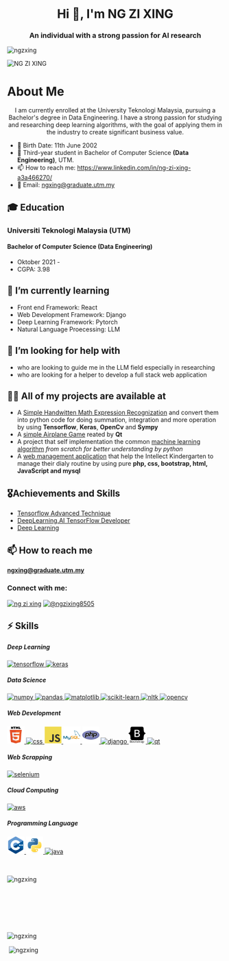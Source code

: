 <h1 align="center">Hi 👋, I'm NG ZI XING</h1>
<h3 align="center">An individual with a strong passion for AI research</h3>


<p align="left"> <img src="https://komarev.com/ghpvc/?username=ngzxing&label=Profile%20views&color=0e75b6&style=flat" alt="ngzxing" /> </p>

![NG ZI XING](/portfolio/ngzxing/myself.JPG)

# About Me
<p align = "center"> I am currently enrolled at the University Teknologi Malaysia, pursuing a Bachelor's degree in Data Engineering. I have a strong passion for studying and researching deep learning algorithms, with the goal of applying them in the industry to create significant business value.</p>

- 💬 Birth Date: 11th June 2002
- 🌱 Third-year student in Bachelor of Computer Science **(Data Engineering)**, UTM.
- 📫 How to reach me: https://www.linkedin.com/in/ng-zi-xing-a3a466270/
- 🤝 Email: ngxing@graduate.utm.my

## 🎓 Education
### Universiti Teknologi Malaysia (UTM)
#### Bachelor of Computer Science (Data Engineering)
- Oktober 2021 -
- CGPA: 3.98


## 🌱 I’m currently learning 
- Front end Framework: React 
- Web Development Framework: Django
- Deep Learning Framework: Pytorch
- Natural Language Proecessing: LLM 

## 🤝 I’m looking for help with
- who are looking to guide me in the LLM field especially in researching
- who are looking for a helper to develop a full stack web application

## 👨‍💻 All of my projects are available at 

- A [Simple Handwitten Math Expression Recognization](https://github.com/ngzxing/Simple-Handwritting-Math-Expression-Recognize) and convert them into python code for doing summation, integration and more operation by using **Tensorflow**, **Keras**, **OpenCv** and **Sympy** 
- A [simple Airplane Game](https://github.com/ngzxing/SimpleAirPlaneGamec) reated by **Qt** 
- A project that self implementation the common [machine learning algorithm](https://github.com/ngzxing/ml_implement) *from scratch for better understanding by python* 
- A [web management application](https://github.com/ngzxing/IntellectKindergarten_Managamenet_System) that help the Intellect Kindergarten to manage their dialy routine by using pure **php, css, bootstrap, html, JavaScript and mysql** 

## 🎖️Achievements and Skills

- [Tensorflow Advanced Technique](https://coursera.org/share/6508e9be84a55367e3626bffafe8ecfd)
- [DeepLearning.AI TensorFlow Developer](https://www.coursera.org/account/accomplishments/professional-cert/CLG5JYF24E65?utm_source=link&utm_medium=certificate&utm_content=cert_image&utm_campaign=sharing_cta&utm_product=prof)
- [Deep Learning](https://coursera.org/share/3f84fca10ff1319a6b3af3be087460a7)

## 📫 How to reach me 
**ngxing@graduate.utm.my**


<h3 align="left">Connect with me:</h3>
<p align="left">
<a href="https://linkedin.com/in/ng zi xing" target="blank"><img align="center" src="https://raw.githubusercontent.com/rahuldkjain/github-profile-readme-generator/master/src/images/icons/Social/linked-in-alt.svg" alt="ng zi xing" height="30" width="40" /></a>
<a href="https://www.youtube.com/c/@ngzixing8505" target="blank"><img align="center" src="https://raw.githubusercontent.com/rahuldkjain/github-profile-readme-generator/master/src/images/icons/Social/youtube.svg" alt="@ngzixing8505" height="30" width="40" /></a>
</p>

## ⚡ Skills

##### Deep Learning
<span>
	<a href="https://www.tensorflow.org/" target="_blank" rel="noreferrer"> <img src="https://upload.wikimedia.org/wikipedia/commons/2/2d/Tensorflow_logo.svg" alt="tensorflow" width="40" height="40"/> </a><a href="https://keras.io/" target="_blank" rel="noreferrer"> <img src="https://upload.wikimedia.org/wikipedia/commons/a/ae/Keras_logo.svg" alt="keras" width="40" height="40"/> </a>
	
</span>

##### Data Science

<span>
	<a href="https://numpy.org/" target="_blank" rel="noreferrer"> <img src="https://user-images.githubusercontent.com/67586773/105040771-43887300-5a88-11eb-9f01-bee100b9ef22.png" alt="numpy" width="40" height="40"/> </a>
	<a href="https://pandas.pydata.org/" target="_blank" rel="noreferrer"> <img src="https://upload.wikimedia.org/wikipedia/commons/2/22/Pandas_mark.svg" alt="pandas" width="40" height="40"/> </a>
	<a href="https://matplotlib.org/" target="_blank" rel="noreferrer"> <img src="https://upload.wikimedia.org/wikipedia/commons/0/01/Created_with_Matplotlib-logo.svg" alt="matplotlib" width="40" height="40"/> </a>
	<a href="https://scikit-learn.org/stable/" target="_blank" rel="noreferrer"> <img src="https://upload.wikimedia.org/wikipedia/commons/0/05/Scikit_learn_logo_small.svg" alt="scikit-learn" width="40" height="40"/> </a>
	<a href="https://www.nltk.org/" target="_blank" rel="noreferrer"> <img src="https://miro.medium.com/v2/resize:fit:750/format:webp/1*YM2HXc7f4v02pZBEO8h-qw.png" alt="nltk" width="40" height="40"/> </a>
	<a href="https://opencv.org/" target="_blank" rel="noreferrer"> <img src="https://upload.wikimedia.org/wikipedia/commons/3/32/OpenCV_Logo_with_text_svg_version.svg" alt="opencv" width="40" height="40"/> </a>
	
</span>

##### Web Development 
<span>
	<a href="https://www.w3.org/html/" target="_blank" rel="noreferrer"> <img src="https://raw.githubusercontent.com/devicons/devicon/master/icons/html5/html5-original-wordmark.svg" alt="html5" width="40" height="40"/> </a>
	<a href="https://www.w3schools.com/css/" target="_blank" rel="noreferrer"> <img src="https://upload.wikimedia.org/wikipedia/commons/d/d5/CSS3_logo_and_wordmark.svg" alt="css" width="40" height="40"/> </a>
	<a href="https://developer.mozilla.org/en-US/docs/Web/JavaScript" target="_blank" rel="noreferrer"> <img src="https://raw.githubusercontent.com/devicons/devicon/master/icons/javascript/javascript-original.svg" alt="javascript" width="40" height="40"/> </a>
	<a href="https://www.mysql.com/" target="_blank" rel="noreferrer"> <img src="https://raw.githubusercontent.com/devicons/devicon/master/icons/mysql/mysql-original-wordmark.svg" alt="mysql" width="40" height="40"/> </a>
	<a href="https://www.php.net" target="_blank" rel="noreferrer"> <img src="https://raw.githubusercontent.com/devicons/devicon/master/icons/php/php-original.svg" alt="php" width="40" height="40"/> </a>
	<a href="https://www.djangoproject.com/" target="_blank" rel="noreferrer"> <img src="https://seeklogo.com/images/D/django-logo-4C5ECF7036-seeklogo.com.png" alt="django" width="40" height="40"/> </a>
  <a href="https://getbootstrap.com" target="_blank" rel="noreferrer"> <img src="https://raw.githubusercontent.com/devicons/devicon/master/icons/bootstrap/bootstrap-plain-wordmark.svg" alt="bootstrap" width="40" height="40"/> </a>
  <a href="https://www.qt.io/" target="_blank" rel="noreferrer"> <img src="https://upload.wikimedia.org/wikipedia/commons/0/0b/Qt_logo_2016.svg" alt="qt" width="40" height="40"/> </a> 
</span>

##### Web Scrapping
<span>
  <a href="https://www.selenium.dev" target="_blank" rel="noreferrer"> <img src="https://raw.githubusercontent.com/detain/svg-logos/780f25886640cef088af994181646db2f6b1a3f8/svg/selenium-logo.svg" alt="selenium" width="40" height="40"/> </a>
</span>

	
##### Cloud Computing
<a href="https://aws.amazon.com" target="_blank" rel="noreferrer"> <img src="https://media.licdn.com/dms/image/D5612AQERySmtAVp7kQ/article-cover_image-shrink_600_2000/0/1680275682788?e=2147483647&v=beta&t=E7UEu2xOneY6O7S5Ud09E2YglQa_d9ZZGhIoZOmp9aI" alt="aws" width="40" height="40"/> </a>

##### Programming Language

<span>
	<a href="https://www.w3schools.com/cpp/" target="_blank" rel="noreferrer"> <img src="https://raw.githubusercontent.com/devicons/devicon/master/icons/cplusplus/cplusplus-original.svg" alt="cplusplus" width="40" height="40"/> </a> 
	<a href="https://www.python.org" target="_blank" rel="noreferrer"> <img src="https://raw.githubusercontent.com/devicons/devicon/master/icons/python/python-original.svg" alt="python" width="40" height="40"/> </a>
	<a href="https://www.java.com/en/" target="_blank" rel="noreferrer"> <img src="https://1000logos.net/wp-content/uploads/2020/09/Java-Emblem-640x400.jpg" alt="java" width="40" height="40"/> </a>
	
</span>
<br><br><br>

<p><img align="left" src="https://github-readme-stats.vercel.app/api/top-langs?username=ngzxing&show_icons=true&locale=en&layout=compact" alt="ngzxing" /></p>
<br><br><br>


<br><br><br>

<p><img align="center" src="https://github-readme-streak-stats.herokuapp.com/?user=ngzxing&" alt="ngzxing" /></p>

<p>&nbsp;<img align="center" src="https://github-readme-stats.vercel.app/api?username=ngzxing&show_icons=true&locale=en" alt="ngzxing" /></p>

